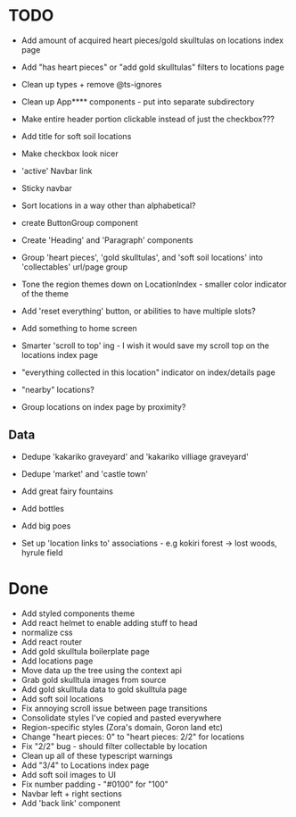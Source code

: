 # TODO

- Add amount of acquired heart pieces/gold skulltulas on locations index page
- Add "has heart pieces" or "add gold skulltulas" filters to locations page
- Clean up types + remove @ts-ignores
- Clean up App\*\*\*\* components - put into separate subdirectory
- Make entire header portion clickable instead of just the checkbox???

- Add title for soft soil locations
- Make checkbox look nicer
- 'active' Navbar link
- Sticky navbar
- Sort locations in a way other than alphabetical?
- create ButtonGroup component
- Create 'Heading' and 'Paragraph' components
- Group 'heart pieces', 'gold skulltulas', and 'soft soil locations' into 'collectables' url/page group

- Tone the region themes down on LocationIndex - smaller color indicator of the theme
- Add 'reset everything' button, or abilities to have multiple slots?
- Add something to home screen
- Smarter 'scroll to top' ing - I wish it would save my scroll top on the locations index page
- "everything collected in this location" indicator on index/details page
- "nearby" locations?
- Group locations on index page by proximity?

## Data

- Dedupe 'kakariko graveyard' and 'kakariko villiage graveyard'
- Dedupe 'market' and 'castle town'

- Add great fairy fountains
- Add bottles
- Add big poes

- Set up 'location links to' associations - e.g kokiri forest -> lost woods, hyrule field

# Done

- Add styled components theme
- Add react helmet to enable adding stuff to head
- normalize css
- Add react router
- Add gold skulltula boilerplate page
- Add locations page
- Move data up the tree using the context api
- Grab gold skulltula images from source
- Add gold skulltula data to gold skulltula page
- Add soft soil locations
- Fix annoying scroll issue between page transitions
- Consolidate styles I've copied and pasted everywhere
- Region-specific styles (Zora's domain, Goron land etc)
- Change "heart pieces: 0" to "heart pieces: 2/2" for locations
- Fix "2/2" bug - should filter collectable by location
- Clean up all of these typescript warnings
- Add "3/4" to Locations index page
- Add soft soil images to UI
- Fix number padding - "#0100" for "100"
- Navbar left + right sections
- Add 'back link' component
